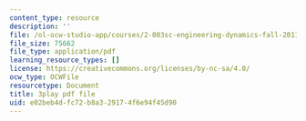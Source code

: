 ```yaml
---
content_type: resource
description: ''
file: /ol-ocw-studio-app/courses/2-003sc-engineering-dynamics-fall-2011/e02beb4dfc72b8a329174f6e94f45d90_QHTJK0v404U.pdf
file_size: 75662
file_type: application/pdf
learning_resource_types: []
license: https://creativecommons.org/licenses/by-nc-sa/4.0/
ocw_type: OCWFile
resourcetype: Document
title: 3play pdf file
uid: e02beb4d-fc72-b8a3-2917-4f6e94f45d90
---
```

